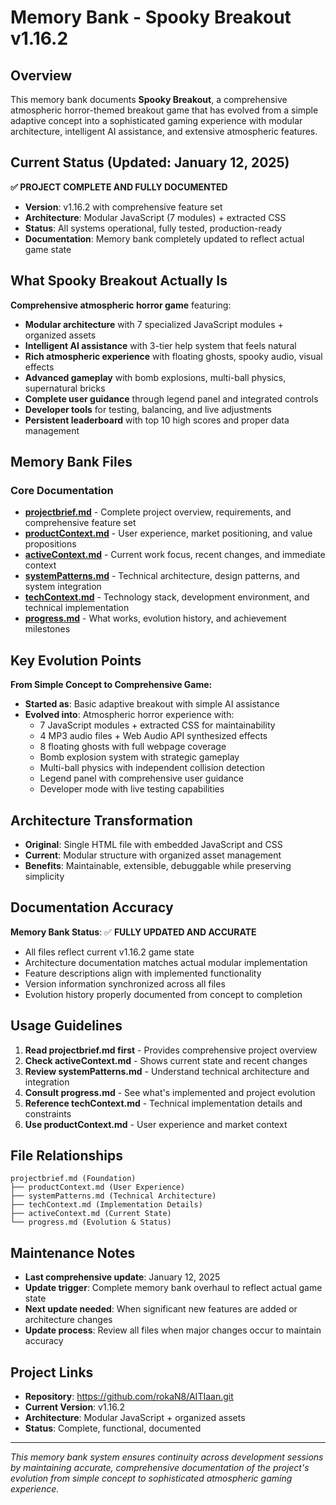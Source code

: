 # Memory Bank - Spooky Breakout v1.16.2

## Overview
This memory bank documents **Spooky Breakout**, a comprehensive atmospheric horror-themed breakout game that has evolved from a simple adaptive concept into a sophisticated gaming experience with modular architecture, intelligent AI assistance, and extensive atmospheric features.

## Current Status (Updated: January 12, 2025)
**✅ PROJECT COMPLETE AND FULLY DOCUMENTED**
- **Version**: v1.16.2 with comprehensive feature set
- **Architecture**: Modular JavaScript (7 modules) + extracted CSS
- **Status**: All systems operational, fully tested, production-ready
- **Documentation**: Memory bank completely updated to reflect actual game state

## What Spooky Breakout Actually Is
**Comprehensive atmospheric horror game** featuring:
- **Modular architecture** with 7 specialized JavaScript modules + organized assets
- **Intelligent AI assistance** with 3-tier help system that feels natural
- **Rich atmospheric experience** with floating ghosts, spooky audio, visual effects
- **Advanced gameplay** with bomb explosions, multi-ball physics, supernatural bricks
- **Complete user guidance** through legend panel and integrated controls
- **Developer tools** for testing, balancing, and live adjustments
- **Persistent leaderboard** with top 10 high scores and proper data management

## Memory Bank Files

### **Core Documentation**
- **[projectbrief.md](projectbrief.md)** - Complete project overview, requirements, and comprehensive feature set
- **[productContext.md](productContext.md)** - User experience, market positioning, and value propositions
- **[activeContext.md](activeContext.md)** - Current work focus, recent changes, and immediate context
- **[systemPatterns.md](systemPatterns.md)** - Technical architecture, design patterns, and system integration
- **[techContext.md](techContext.md)** - Technology stack, development environment, and technical implementation
- **[progress.md](progress.md)** - What works, evolution history, and achievement milestones

## Key Evolution Points
**From Simple Concept to Comprehensive Game:**
- **Started as**: Basic adaptive breakout with simple AI assistance
- **Evolved into**: Atmospheric horror experience with:
  - 7 JavaScript modules + extracted CSS for maintainability
  - 4 MP3 audio files + Web Audio API synthesized effects
  - 8 floating ghosts with full webpage coverage
  - Bomb explosion system with strategic gameplay
  - Multi-ball physics with independent collision detection
  - Legend panel with comprehensive user guidance
  - Developer mode with live testing capabilities

## Architecture Transformation
- **Original**: Single HTML file with embedded JavaScript and CSS
- **Current**: Modular structure with organized asset management
- **Benefits**: Maintainable, extensible, debuggable while preserving simplicity

## Documentation Accuracy
**Memory Bank Status**: ✅ **FULLY UPDATED AND ACCURATE**
- All files reflect current v1.16.2 game state
- Architecture documentation matches actual modular implementation
- Feature descriptions align with implemented functionality
- Version information synchronized across all files
- Evolution history properly documented from concept to completion

## Usage Guidelines
1. **Read projectbrief.md first** - Provides comprehensive project overview
2. **Check activeContext.md** - Shows current state and recent changes
3. **Review systemPatterns.md** - Understand technical architecture and integration
4. **Consult progress.md** - See what's implemented and project evolution
5. **Reference techContext.md** - Technical implementation details and constraints
6. **Use productContext.md** - User experience and market context

## File Relationships
```
projectbrief.md (Foundation)
├── productContext.md (User Experience)
├── systemPatterns.md (Technical Architecture)
├── techContext.md (Implementation Details)
├── activeContext.md (Current State)
└── progress.md (Evolution & Status)
```

## Maintenance Notes
- **Last comprehensive update**: January 12, 2025
- **Update trigger**: Complete memory bank overhaul to reflect actual game state
- **Next update needed**: When significant new features are added or architecture changes
- **Update process**: Review all files when major changes occur to maintain accuracy

## Project Links
- **Repository**: https://github.com/rokaN8/AITIaan.git
- **Current Version**: v1.16.2
- **Architecture**: Modular JavaScript + organized assets
- **Status**: Complete, functional, documented

---
*This memory bank system ensures continuity across development sessions by maintaining accurate, comprehensive documentation of the project's evolution from simple concept to sophisticated atmospheric gaming experience.*
